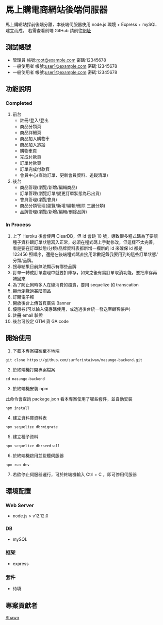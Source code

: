 # 馬上購電商網站後端伺服器

馬上購網站採前後端分離，本後端伺服器使用 node.js 環境 + Express + mySQL 建立而成。
若需查看前端 GitHub 請前往[網址](https://github.com/surferintaiwan/masungo-frontend)

## 測試帳號

-   管理員 帳號:root@example.com 密碼:12345678
-   一般使用者 帳號:user1@example.com 密碼:12345678
-   一般使用者 帳號:user1@example.com 密碼:12345678

## 功能說明

### Completed

1. 前台
    - 註冊/登入/登出
    - 商品分類頁
    - 商品詳細頁
    - 商品加入購物車
    - 商品加入追蹤
    - 購物車頁
    - 完成付款頁
    - 訂單付款頁
    - 訂單完成付款頁
    - 會員中心(查詢訂單、更新會員資料、追蹤清單)
2. 後台
    - 商品管理(瀏覽/新增/編輯商品)
    - 訂單管理(瀏覽訂單/變更訂單狀態為已出貨)
    - 會員管理(瀏覽會員)
    - 商品分類管理(瀏覽/新增/編輯/刪除 三層分類)
    - 品牌管理(瀏覽/新增/編輯/刪除品牌)

### In Process

1. 上了 Heroku 後會使用 ClearDB，但 id 會跳 10 號，導致很多程式碼為了要讓種子資料跟訂單狀態寫入正常，必須在程式碼上手動修改，但這樣不太完善，看是要在訂單狀態/分類/品牌資料表都新增一欄新的 id 來確保 id 都是 123456 照順序，還是在後端程式碼直接用常數記錄我要用到的這些訂單狀態/分類/品牌。
2. 搜尋結果目前無法顯示有哪些品牌
3. 訂單一轉成訂單處理中就要扣庫存，如果之後有寫訂單取消功能，要把庫存再補回來
4. 為了防止同時多人在線消費的超賣，要用 sequelize 的 transcation
5. 顯示瀏覽過甚麼商品
6. 訂閱電子報
7. 開放後台上傳首頁廣告 Banner
8. 優惠券(可以輸入優惠碼使用，或透過後台統一發送至顧客帳戶)
9. 註冊 email 驗證
10. 後台可設定 GTM 貨 GA code

## 開始使用

1. 下載本專案檔案至本地端

```
git clone https://github.com/surferintaiwan/masungo-backend.git
```

2. 於終端機打開專案檔案

```
cd masungo-backend
```

3. 於終端機安裝 npm

此命令會查詢 package.json 看本專案使用了哪些套件，並自動安裝

```
npm install
```

4. 建立資料庫資料表

```
npx sequelize db:migrate
```

5. 建立種子資料

```
npx sequelize db:seed:all
```

6. 於終端機啟用並監聽伺服器

```
npm run dev
```

7. 若欲停止伺服器運行，可於終端機輸入 Ctrl + C ，即可停用伺服器

## 環境配置

### Web Server

-   node.js > v12.12.0

### DB

-   mySQL

### 框架

-   express

### 套件

-   待填

## 專案貢獻者

[Shawn](https://github.com/surferintaiwan)
